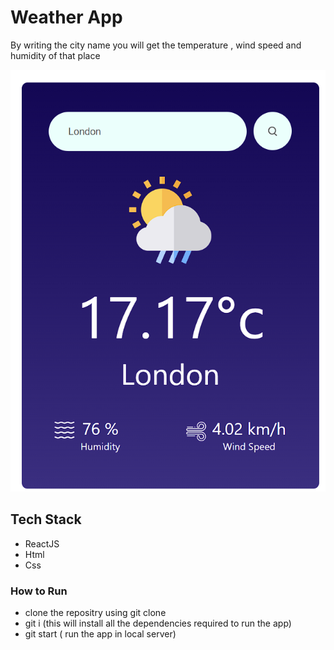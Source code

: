 # Weather App

By writing the city name you will get the temperature , wind speed and humidity of that place

![Alt text](/weather.png)

## Tech Stack

- ReactJS
- Html
- Css


### How to Run
- clone the repositry using git clone
- git i (this will install all the dependencies required to run the app)
- git start ( run the app in local server)
